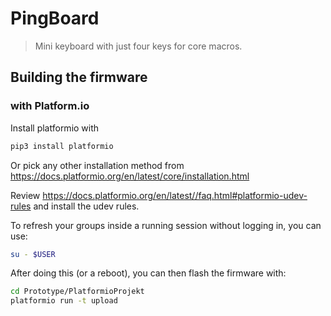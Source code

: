 # PingBoard

> Mini keyboard with just four keys for core macros.

## Building the firmware

### with Platform.io

Install platformio with

```bash
pip3 install platformio
```

Or pick any other installation method from https://docs.platformio.org/en/latest/core/installation.html

Review https://docs.platformio.org/en/latest//faq.html#platformio-udev-rules and install the udev rules.

To refresh your groups inside a running session without logging in, you can use:

```bash
su - $USER
```

After doing this (or a reboot), you can then flash the firmware with:

```bash
cd Prototype/PlatformioProjekt
platformio run -t upload
```
